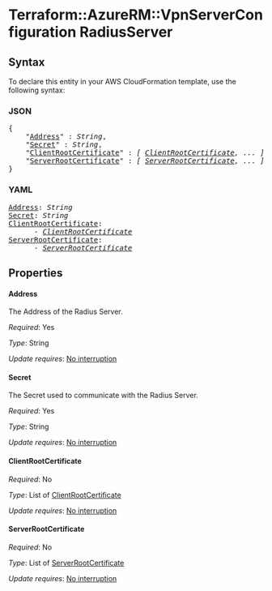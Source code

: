 # Terraform::AzureRM::VpnServerConfiguration RadiusServer

## Syntax

To declare this entity in your AWS CloudFormation template, use the following syntax:

### JSON

<pre>
{
    "<a href="#address" title="Address">Address</a>" : <i>String</i>,
    "<a href="#secret" title="Secret">Secret</a>" : <i>String</i>,
    "<a href="#clientrootcertificate" title="ClientRootCertificate">ClientRootCertificate</a>" : <i>[ <a href="radiusserver-clientrootcertificate.md">ClientRootCertificate</a>, ... ]</i>,
    "<a href="#serverrootcertificate" title="ServerRootCertificate">ServerRootCertificate</a>" : <i>[ <a href="radiusserver-serverrootcertificate.md">ServerRootCertificate</a>, ... ]</i>
}
</pre>

### YAML

<pre>
<a href="#address" title="Address">Address</a>: <i>String</i>
<a href="#secret" title="Secret">Secret</a>: <i>String</i>
<a href="#clientrootcertificate" title="ClientRootCertificate">ClientRootCertificate</a>: <i>
      - <a href="radiusserver-clientrootcertificate.md">ClientRootCertificate</a></i>
<a href="#serverrootcertificate" title="ServerRootCertificate">ServerRootCertificate</a>: <i>
      - <a href="radiusserver-serverrootcertificate.md">ServerRootCertificate</a></i>
</pre>

## Properties

#### Address

The Address of the Radius Server.

_Required_: Yes

_Type_: String

_Update requires_: [No interruption](https://docs.aws.amazon.com/AWSCloudFormation/latest/UserGuide/using-cfn-updating-stacks-update-behaviors.html#update-no-interrupt)

#### Secret

The Secret used to communicate with the Radius Server.

_Required_: Yes

_Type_: String

_Update requires_: [No interruption](https://docs.aws.amazon.com/AWSCloudFormation/latest/UserGuide/using-cfn-updating-stacks-update-behaviors.html#update-no-interrupt)

#### ClientRootCertificate

_Required_: No

_Type_: List of <a href="radiusserver-clientrootcertificate.md">ClientRootCertificate</a>

_Update requires_: [No interruption](https://docs.aws.amazon.com/AWSCloudFormation/latest/UserGuide/using-cfn-updating-stacks-update-behaviors.html#update-no-interrupt)

#### ServerRootCertificate

_Required_: No

_Type_: List of <a href="radiusserver-serverrootcertificate.md">ServerRootCertificate</a>

_Update requires_: [No interruption](https://docs.aws.amazon.com/AWSCloudFormation/latest/UserGuide/using-cfn-updating-stacks-update-behaviors.html#update-no-interrupt)

